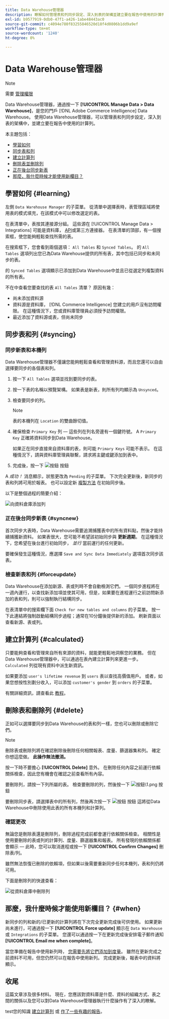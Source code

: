 ```yaml
---
title: Data Warehouse管理器
description: 瞭解如何管理表和列同步設定、深入到表的架構並建立要在報告中使用的計算列。
exl-id: b9577919-0db0-47f1-a426-1abe48443ac0
source-git-commit: c4094e780f83255846520d18f4d0806b1dd9a9ef
workflow-type: tm+mt
source-wordcount: '1240'
ht-degree: 0%

---
```


# Data Warehouse管理器

>[!NOTE]
>
>需要 [管理權限](../../administrator/user-management/user-management.md)

Data Warehouse管理器，通過按一下 **[!UICONTROL Manage Data > Data Warehouse]**，是您的門戶 [!DNL Adobe Commerce Intelligence] Data Warehouse。 使用Data Warehouse管理器，可以管理表和列同步設定，深入到表的架構中，並建立要在報告中使用的計算列。

本主題包括：

* [學習如何](#learning)
* [同步表和列](#syncing)
* [建立計算列](#calculated)
* [刪除表並刪除列](#delete)
* [正在後台同步新表](#syncnew)
* [那麼，我什麼時候才能使用新欄目？](#when)

## 學習如何 {#learning}

左側 `Data Warehouse Manager` 的子菜單。 從清單中選擇表時，表管理區域將使用表的模式填充，在該模式中可以修改選定的表。

在表清單中，表按其連接源分組。 這些源在 [!UICONTROL Manage Data > Integrations] 可能是資料庫， [API](https://developer.adobe.com/commerce/services/reporting/)或第三方連接器。 在表清單的頂部，有一個搜索框，使您能夠輕鬆查找所需的表。

在搜索框下，您會看到兩個選項： `All Tables` 和 `Synced Tables`。 的 `All Tables` 選項列出您已為Data Warehouse提供的所有表，其中包括已同步和未同步的表。

的 `Synced Tables` 選項顯示已添加到Data Warehouse中並且已從選定列複製資料的所有表。

不在中查看您要查找的表 `All Tables` 清單？ 原因有幾：

* 尚未添加資料源
* 資料源是資料庫， [!DNL Commerce Intelligence] 您建立的用戶沒有訪問權限。 在這種情況下，您或資料庫管理員必須授予訪問權限。
* 最近添加了資料源或表，但尚未同步

## 同步表和列 {#syncing}

### 同步新表和本機列

Data Warehouse管理器不僅讓您能夠輕鬆查看和管理資料源，而且您還可以自由選擇要同步的各個表和列。

1. 按一下 `All Tables` 選項並找到要同步的表。
1. 按一下表的名稱以預覽架構。 如果表是新表，則所有列均顯示為 `Unsynced`。
1. 檢查要同步的列。

   >[!NOTE]
   >
   >表的本機列在 `Location` 的雙曲餘切值。

1. 確保檢查 `Primary Key` 列 — 這些列在列名旁邊有一個鍵符號。 A `Primary Key` 正確將資料同步到Data Warehouse。

   如果正在同步直接來自資料庫的表，則可能 `Primary Keys` 可能不表示。 在這種情況下，請與資料庫管理員聯繫，請求將主鍵或鍵添加到表中。
1. 完成後，按一下 ![按鈕](../../assets/button.png) 按鈕

A *成功！* 消息顯示，狀態更改為 `Pending` 的子菜單。 下次完全更新後，新同步的表和列將可用於報表。 也可以設定新 [複製方法](./cfg-replication-methods.md) 在初始同步後。

以下是整個過程的簡要介紹：

![向資料倉庫添加列](../../assets/DW_sync.gif)

### 正在後台同步新表 {#syncnew}

首次同步大表時，Data Warehouse需要追溯捕獲表中的所有資料點，然後才能持續捕獲新資料。 如果表很大，您可能不希望該初始同步與 **更新週期**。 在這種情況下，您希望在後台進行初始同步， *並行* 當前運行的任何更新。

要確保發生這種情況，應選擇 `Save and Sync Data Immediately` 選項首次同步該表。

### 檢查新表和列 {#forceupdate}

Data Warehouse在添加新源、表或列時不會自動檢測它們。 一個同步進程將在一週內運行，以查找新添加項並使其可用，但是，如果要在進程運行之前訪問新添加的表和列，則可以強制執行結構同步。

在表清單中的搜索欄下面 `Check for new tables and columns` 的子菜單。 按一下此連結將強制啟動結構同步過程；通常在10分鐘後提供新的添加。 刷新頁面以查看新源、表或列。

## 建立計算列 {#calculated}

只要能夠查看和管理來自所有來源的資料，就能更輕鬆地洞察您的業務。 但在Data Warehouse管理器中，可以通過在表內建立計算列來更進一步。 `Calculated` 列從現有資料中派生新資訊。

如果要添加 `user's lifetime revenue` 到 `users` 表以查找高價值用戶。 或者，如果您想按性別劃分收入，可以添加 `customer's gender` 到 `orders` 的子菜單。

有關詳細資訊，請查看此 [教程](../../data-analyst/data-warehouse-mgr/creating-calculated-columns.md)。

## 刪除表和刪除列 {#delete}

正如可以選擇要同步到Data Warehouse的表和列一樣，您也可以刪除或刪除它們。

>[!NOTE]
>
>刪除表或刪除列將在確認刪除後刪除任何相關報表、度量、篩選器集和列。 確定你想這麼做。 **此操作無法撤消。**

按一下時不要擔心 **[!UICONTROL Delete]** 意外。 在刪除任何內容之前運行依賴關係檢查，因此您有機會在確認之前查看所有內容。

要刪除列，請按一下列所屬的表。 檢查要刪除的列，然後按一下 ![按鈕\1.png](../../assets/button_1.png) 按鈕

要刪除同步表，請選擇表中的所有列，然後再次按一下 ![按鈕](../../assets/button_1.png) 按鈕 這將從Data Warehouse中刪除使用此表的所有本機列和計算列。

### 確認更改

無論您是刪除表還是刪除列，刪除過程完成前都會運行依賴關係檢查。 相關性是使用要刪除的表或列的計算列、度量、篩選器集和報表。 所有發現的依賴關係都會顯示 — 此時，您可以取消進程或按一下 **[!UICONTROL Confirm Changes]** 刪除表/列。

雖然無法恢復已刪除的依賴項，但如果以後需要重新同步任何本機列，表和列仍將可用。

下面是刪除列的快速查看：

![從資料倉庫中刪除列](../../assets/DW_delete.gif)

## 那麼，我什麼時候才能使用新欄目？ {#when}

新同步的列和新的/已更新的計算列將在下次完全更新完成後可供使用。 如果更新尚未進行，可通過按一下 **[!UICONTROL Force update]** 顯示在 `Data Warehouse` 或 `Integrations` 的子菜單。 您還可以通過按一下在更新完成後安排電子郵件通知 **[!UICONTROL Email me when complete]**。

當您準備在報告中使用新列時， [您需要先將它們添加到度量](../data-warehouse-mgr/manage-data-dimensions-metrics.md)。 雖然在更新完成之前資料不可用，但您仍然可以在報告中使用新列。 完成更新後，報表中的資料將顯示。

## 收尾

這篇文章涉及很多材料。 現在，您應該對資料庫是什麼、資料的組織方式、表之間的關係以及您可以對Data Warehouse管理器執行什麼操作有了深入的瞭解。

test您的知識 [建立計算列](../data-warehouse-mgr/creating-calculated-columns.md) 或 [作了一些有趣的報告](../../tutorials/using-visual-report-builder.md)。
